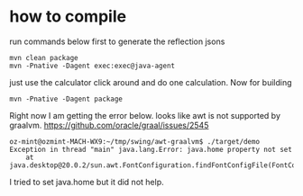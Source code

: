 # how to compile
run commands below first to generate the reflection jsons
```shell
mvn clean package
mvn -Pnative -Dagent exec:exec@java-agent
```
just use the calculator click around and do one calculation. Now for building
```shell
mvn -Pnative -Dagent package
```

Right now I am getting the error below. looks like awt is not supported by graalvm. https://github.com/oracle/graal/issues/2545
```shell
oz-mint@ozmint-MACH-WX9:~/tmp/swing/awt-graalvm$ ./target/demo 
Exception in thread "main" java.lang.Error: java.home property not set
	at java.desktop@20.0.2/sun.awt.FontConfiguration.findFontConfigFile(FontConfiguration.java:180)

```
I tried to set java.home but it did not help.